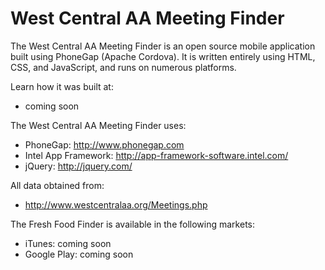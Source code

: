 West Central AA Meeting Finder
=================

The West Central AA Meeting Finder is an open source mobile application built using PhoneGap (Apache Cordova). It is written entirely using HTML, CSS, and JavaScript, and runs on numerous platforms. 


Learn how it was built at: 
* coming soon

The West Central AA Meeting Finder uses:
* PhoneGap: http://www.phonegap.com
* Intel App Framework: http://app-framework-software.intel.com/
* jQuery: http://jquery.com/

All data obtained from:
* http://www.westcentralaa.org/Meetings.php

The Fresh Food Finder is available in the following markets:
* iTunes: coming soon
* Google Play: coming soon
